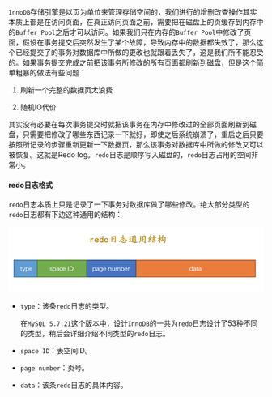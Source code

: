 `InnoDB`存储引擎是以页为单位来管理存储空间的，我们进行的增删改查操作其实本质上都是在访问页面，在真正访问页面之前，需要把在磁盘上的页缓存到内存中的`Buffer Pool`之后才可以访问。如果我们只在内存的`Buffer Pool`中修改了页面，假设在事务提交后突然发生了某个故障，导致内存中的数据都失效了，那么这个已经提交了的事务对数据库中所做的更改也就跟着丢失了，这是我们所不能忍受的。如果事务提交完成之前把该事务所修改的所有页面都刷新到磁盘，但是这个简单粗暴的做法有些问题：

1. 刷新一个完整的数据页太浪费

2. 随机IO代价

其实没有必要在每次事务提交时就把该事务在内存中修改过的全部页面刷新到磁盘，只需要把修改了哪些东西记录一下就好，即使之后系统崩溃了，重启之后只要按照所记录的步骤重新更新一下数据页，那么该事务对数据库中所做的修改又可以被恢复。这就是Redo log。`redo`日志是顺序写入磁盘的，`redo`日志占用的空间非常小。



#### redo日志格式

`redo`日志本质上只是记录了一下事务对数据库做了哪些修改。绝大部分类型的`redo`日志都有下边这种通用的结构：

![](img/redoglog)

- `type`：该条`redo`日志的类型。

  在`MySQL 5.7.21`这个版本中，设计`InnoDB`的一共为`redo`日志设计了53种不同的类型，稍后会详细介绍不同类型的`redo`日志。

- `space ID`：表空间ID。

- `page number`：页号。

- `data`：该条`redo`日志的具体内容。

